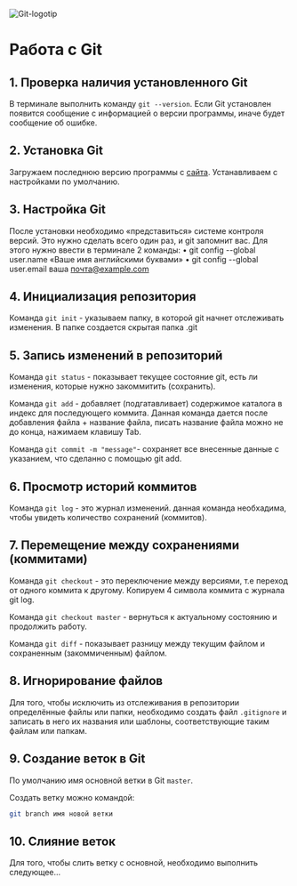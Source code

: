 ![Git-logotip](Git-logotip.png)
# Работа с Git

## 1. Проверка наличия установленного Git

В терминале выполнить команду `git --version`. Если Git установлен появится сообщение с информацией о версии программы, иначе будет сообщение об ошибке.

## 2. Установка Git
Загружаем последнюю версию программы с [сайта](https://git-scm.com/downloads). Устанавливаем с настройками по умолчанию.

## 3. Настройка Git
После установки необходимо «представиться» системе контроля версий. Это нужно сделать всего один раз, и git запомнит вас. Для этого нужно ввести в терминале 2 команды:
• git config --global user.name «Ваше имя английскими буквами»
• git config --global user.email ваша почта@example.com

## 4. Инициализация репозитория
Команда `git init` - указываем папку, в которой git начнет отслеживать изменения. В папке создается скрытая папка .git

## 5. Запись изменений в репозиторий

Команда `git status` - показывает текущее состояние git, есть ли изменения, которые нужно закоммитить (сохранить).

Команда `git add` - добавляет (подгатавливает) содержимое каталога в индекс для последующего коммита. Данная команда дается после добавления файла + название файла, писать название файла можно не до конца, нажимаем клавишу Tab.

Команда `git commit -m "message"`- сохраняет все внесенные данные с указанием, что сделанно с помощью git add.

## 6. Просмотр историй коммитов
Команда `git log` - это журнал изменений. данная команда необхадима, чтобы увидеть количество сохранений (коммитов).

## 7. Перемещение между сохранениями (коммитами)
Команда `git checkout` - это переключение между версиями, т.е переход от одного коммита к другому. Копируем 4 символа коммита с журнала git log.

Команда `git checkout master` - вернуться к актуальному состоянию и продолжить работу.

Команда `git diff` - показывает разницу между текущим файлом и сохраненным (закоммиченным) файлом.

## 8. Игнорирование файлов
Для того, чтобы исключить из отслеживания в репозитории определённые файлы или папки, необходимо создать файл `.gitignore` и записать в него их названия или шаблоны, соответствующие таким файлам или папкам.

## 9. Создание веток в Git
По умолчанию имя основной ветки в Git `master`.

Создать ветку можно командой:
```bash
git branch имя новой ветки
```
## 10. Слияние веток
Для того, чтобы слить ветку с основной, необходимо выполнить следующее...